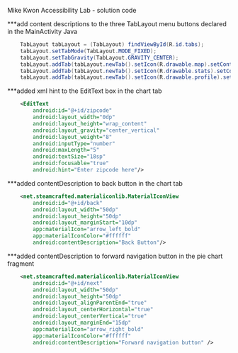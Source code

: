 Mike Kwon Accessibility Lab - solution code


***add content descriptions to the three TabLayout menu buttons declared in the MainActivity Java

```java
    TabLayout tabLayout = (TabLayout) findViewById(R.id.tabs);
    tabLayout.setTabMode(TabLayout.MODE_FIXED);
    tabLayout.setTabGravity(TabLayout.GRAVITY_CENTER);
    tabLayout.addTab(tabLayout.newTab().setIcon(R.drawable.map).setContentDescription("Button to navigate to map screen"));
    tabLayout.addTab(tabLayout.newTab().setIcon(R.drawable.stats).setContentDescription("Button to navigate to stats screen"));
    tabLayout.addTab(tabLayout.newTab().setIcon(R.drawable.profile).setContentDescription("Button to navigate to profile screen"));
```

***added xml hint to the EditText box in the chart tab

```xml
	<EditText
		android:id="@+id/zipcode"
		android:layout_width="0dp"
		android:layout_height="wrap_content"
    	android:layout_gravity="center_vertical"
    	android:layout_weight="8"
    	android:inputType="number"
    	android:maxLength="5"
    	android:textSize="18sp"
    	android:focusable="true"
    	android:hint="Enter zipcode here"/>
```

***added contentDescription to back button in the chart tab

```xml
    <net.steamcrafted.materialiconlib.MaterialIconView
    	android:id="@+id/back"
	    android:layout_width="50dp"
    	android:layout_height="50dp"
    	android:layout_marginStart="10dp"
    	app:materialIcon="arrow_left_bold"
    	app:materialIconColor="#ffffff"
    	android:contentDescription="Back Button"/>
```

***added contentDescription to forward navigation button in the pie chart fragment

```xml
	<net.steamcrafted.materialiconlib.MaterialIconView
    	android:id="@+id/next"
        android:layout_width="50dp"
        android:layout_height="50dp"
        android:layout_alignParentEnd="true"
        android:layout_centerHorizontal="true"
        android:layout_centerVertical="true"
        android:layout_marginEnd="15dp"
        app:materialIcon="arrow_right_bold"
        app:materialIconColor="#ffffff"
        android:contentDescription="Forward navigation button" />
```